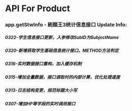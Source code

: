 # API For Product

### app.getStwInfo - 刷题王3统计信息接口 Update Info:

##### 0322-学生信息接口更新，入参修改SubID为SubjectName
##### 0320-新增获取学生基础信息统计接口。METHOD方法判定
##### 0316-实时数据接口重构，加入缓存机制
##### 0315-增加全量数据，接口调取时的内部计算，优化处理速度
##### 0313-日志结构变更，规范标题大小写
##### 0307-增加HP等字段的实时调用接口 
